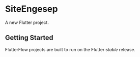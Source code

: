 # SiteEngesep

A new Flutter project.

## Getting Started

FlutterFlow projects are built to run on the Flutter _stable_ release.
